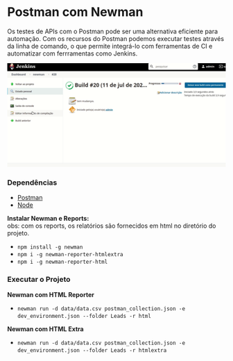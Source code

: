 
# Postman com Newman  

Os testes de APIs com o Postman pode ser uma alternativa eficiente para automação. Com os recursos do Postman podemos executar testes através da linha de comando, o que permite integrá-lo com ferramentas de CI e automatizar com ferrramentas como Jenkins.  

![jenkins](./gif/record.gif)

### Dependências  

* [Postman](https://www.postman.com/downloads/ "Postman")  
* [Node](https://nodejs.org/en/ "Node")  

__Instalar Newman e Reports:__  
obs: com os reports, os relatórios são fornecidos em html no diretório do projeto.

* `npm install -g newman`  
* `npm i -g newman-reporter-htmlextra`  
* `npm i -g newman-reporter-html`

### Executar o Projeto
 __Newman com HTML Reporter__  

* `newman run -d data/data.csv postman_collection.json -e dev_environment.json --folder Leads -r html`   

 __Newman com HTML Extra__  

* `newman run -d data/data.csv postman_collection.json -e dev_environment.json --folder Leads -r htmlextra`
